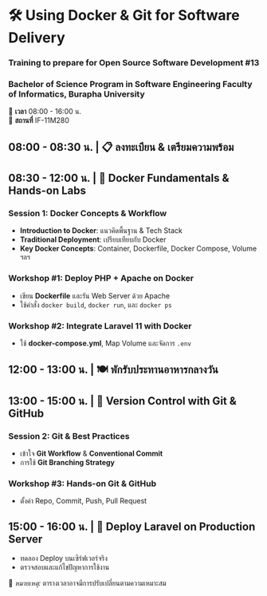 # 🛠 **Using Docker & Git for Software Delivery**  
### Training to prepare for Open Source Software Development #13 
### Bachelor of Science Program in Software Engineering Faculty of Informatics, Burapha University

📅 **เวลา** 08:00 - 16:00 น.  
📍 **สถานที่** IF-11M280  

## **08:00 - 08:30 น.** | 📋 **ลงทะเบียน & เตรียมความพร้อม**  

## **08:30 - 12:00 น.** | 🐳 **Docker Fundamentals & Hands-on Labs**  

### **Session 1: Docker Concepts & Workflow**  
- **Introduction to Docker**: แนวคิดพื้นฐาน & Tech Stack  
- **Traditional Deployment**: เปรียบเทียบกับ Docker  
- **Key Docker Concepts**: Container, Dockerfile, Docker Compose, Volume ฯลฯ  

### **Workshop #1: Deploy PHP + Apache on Docker**  
- เขียน **Dockerfile** และรัน Web Server ด้วย Apache  
- ใช้คำสั่ง `docker build`, `docker run`, และ `docker ps`  

### **Workshop #2: Integrate Laravel 11 with Docker**  
- ใช้ **docker-compose.yml**, Map Volume และจัดการ `.env`  

## **12:00 - 13:00 น.** | 🍽 **พักรับประทานอาหารกลางวัน**  

## **13:00 - 15:00 น.** | 🔗 **Version Control with Git & GitHub**  

### **Session 2: Git & Best Practices**  
- เข้าใจ **Git Workflow** & **Conventional Commit**  
- การใช้ **Git Branching Strategy**  

### **Workshop #3: Hands-on Git & GitHub**  
- ตั้งค่า Repo, Commit, Push, Pull Request  

## **15:00 - 16:00 น.** | 🚀 **Deploy Laravel on Production Server**  
- ทดลอง Deploy บนเซิร์ฟเวอร์จริง  
- ตรวจสอบและแก้ไขปัญหาการใช้งาน  

📌 *หมายเหตุ:* ตารางเวลาอาจมีการปรับเปลี่ยนตามความเหมาะสม
